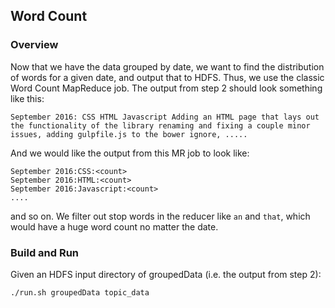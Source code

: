 ## Word Count

### Overview
Now that we have the data grouped by date, we want to find the distribution of words for a given date, and output that to HDFS. Thus, we use the classic Word Count MapReduce job. The output from step 2 should look something like this:

`September 2016: CSS HTML Javascript Adding an HTML page that lays out the functionality of the library renaming and fixing a couple minor issues, adding gulpfile.js to the bower ignore, .....`

And we would like the output from this MR job to look like:

```
September 2016:CSS:<count>
September 2016:HTML:<count>
September 2016:Javascript:<count>
....
```
and so on. We filter out stop words in the reducer like `an` and `that`, which would have a huge word count no matter the date.

### Build and Run
Given an HDFS input directory of groupedData (i.e. the output from step 2):

```
./run.sh groupedData topic_data
```
